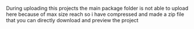 During uploading this projects the main package folder is not able to upload here because of max size reach so i have compressed and made a zip file that you can directly download and preview the project
